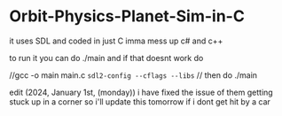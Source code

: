 # Orbit-Physics-Planet-Sim-in-C
it uses SDL and coded in just C imma mess up c# and c++

to run it you can do ./main and if that doesnt work do 

//gcc -o main main.c `sdl2-config --cflags --libs`
// then do ./main


edit (2024, January 1st, (monday))
i have fixed the issue of them getting stuck up in a corner so i'll update this tomorrow if i dont get hit by a car

